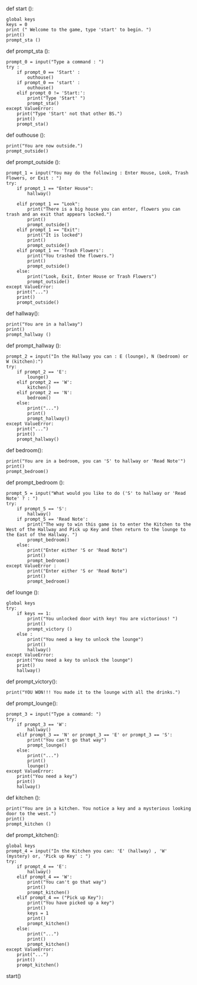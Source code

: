 
def start ():

    global keys
    keys = 0
    print (" Welcome to the game, type 'start' to begin. ")
    print()
    prompt_sta ()

def prompt_sta ():

    prompt_0 = input("Type a command : ")
    try :
        if prompt_0 == 'Start' :
            outhouse()
        if prompt_0 == 'start' :
            outhouse()
        elif prompt_0 != 'Start:':
            print("Type 'Start' ")
            prompt_sta()
    except ValueError:
        print("Type 'Start' not that other BS.")
        print()
        prompt_sta()

def outhouse ():

    print("You are now outside.")
    prompt_outside()

def prompt_outside ():

    prompt_1 = input("You may do the following : Enter House, Look, Trash Flowers, or Exit : ")
    try:
        if prompt_1 == "Enter House":
            hallway()

        elif prompt_1 == "Look":
            print("There is a big house you can enter, flowers you can trash and an exit that appears locked.")
            print()
            prompt_outside()
        elif prompt_1 == "Exit":
            print("It is locked")
            print()
            prompt_outside()
        elif prompt_1 == 'Trash Flowers':
            print("You trashed the flowers.")
            print()
            prompt_outside()
        else:
            print("Look, Exit, Enter House or Trash Flowers")
            prompt_outside()
    except ValueError:
        print("...")
        print()
        prompt_outside()

def hallway():

    print("You are in a hallway")
    print()
    prompt_hallway ()

def prompt_hallway ():

    prompt_2 = input("In the Hallway you can : E (lounge), N (bedroom) or W (kitchen):")
    try:
        if prompt_2 == 'E':
            lounge()
        elif prompt_2 == 'W':
            kitchen()
        elif prompt_2 == 'N':
            bedroom()
        else:
            print("...")
            print()
            prompt_hallway()
    except ValueError:
        print("...")
        print()
        prompt_hallway()

def bedroom():

    print("You are in a bedroom, you can 'S' to hallway or 'Read Note'")
    print()
    prompt_bedroom()

def prompt_bedroom ():

    prompt_5 = input("What would you like to do ('S' to hallway or 'Read Note' ? : ")
    try:
        if prompt_5 == 'S':
            hallway()
        if prompt_5 == 'Read Note':
            print("The way to win this game is to enter the Kitchen to the West of the Hallway and Pick up Key and then return to the lounge to the East of the Hallway. ")
            prompt_bedroom()
        else:
            print("Enter either 'S or 'Read Note")
            print()
            prompt_bedroom()
    except ValueError :
            print("Enter either 'S or 'Read Note")
            print()
            prompt_bedroom()


def lounge ():

    global keys
    try:
        if keys == 1:
            print("You unlocked door with key! You are victorious! ")
            print()
            prompt_victory ()
        else :
            print("You need a key to unlock the lounge")
            print()
            hallway()
    except ValueError:
        print("You need a key to unlock the lounge")
        print()
        hallway()

def prompt_victory():

    print("YOU WON!!! You made it to the lounge with all the drinks.")

def prompt_lounge():

    prompt_3 = input("Type a command: ")
    try:
        if prompt_3 == 'W':
            hallway()
        elif prompt_3 == 'N' or prompt_3 == 'E' or prompt_3 == 'S':
            print("You can't go that way")
            prompt_lounge()
        else:
            print("...")
            print()
            lounge()
    except ValueError:
        print("You need a key")
        print()
        hallway()

def kitchen ():

    print("You are in a kitchen. You notice a key and a mysterious looking door to the west.")
    print()
    prompt_kitchen ()

def prompt_kitchen():

    global keys
    prompt_4 = input("In the Kitchen you can: 'E' (hallway) , 'W' (mystery) or, 'Pick up Key' : ")
    try:
        if prompt_4 == 'E':
            hallway()
        elif prompt_4 == 'W':
            print("You can't go that way")
            print()
            prompt_kitchen()
        elif prompt_4 == ("Pick up Key"):
            print("You have picked up a key")
            print()
            keys = 1
            print()
            prompt_kitchen()
        else:
            print("...")
            print()
            prompt_kitchen()
    except ValueError:
        print("...")
        print()
        prompt_kitchen()

start()



